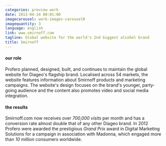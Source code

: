 ```yaml
---
categories: preview work
date: 2013-04-24 00:01:00
imagecarousel: work-images-carousel0
imagequantity: 3
language: english
link: www.smirnoff.com
tagline: Global website for the world's 2nd biggest alcohol brand
title: Smirnoff
---
```


#### our role
Profero planned, designed, built, and continues to maintain the global website for Diageo's flagship brand. Localised across 54 markets, the website features information about Smirnoff products and marketing campaigns. The website's design focuses on the brand's younger, party-going audience and the content also promotes video and social media integration.

#### the results
Smirnoff.com now receives over *700,000 visits* per month and has a conversion rate almost double that of any other Diageo brand. In 2012 Profero were awarded the prestigious *Grand Prix* award in Digital Marketing Solutions for a campaign in association with Madonna, which engaged more than *10 million* consumers worldwide.